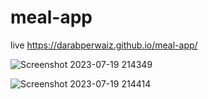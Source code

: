 # meal-app

live https://darabperwaiz.github.io/meal-app/

![Screenshot 2023-07-19 214349](https://github.com/darabperwaiz/meal-app/assets/96805782/1ac6eac7-bd02-4dfd-b1ee-d47f61e65397)

![Screenshot 2023-07-19 214414](https://github.com/darabperwaiz/meal-app/assets/96805782/830d9fb5-3725-4f1d-8a98-e2af2e4cdfb8)
